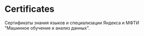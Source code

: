 # Certificates

Сертификаты знания языков и специализации Яндекса и МФТИ "Машинное обучение и анализ данных".

